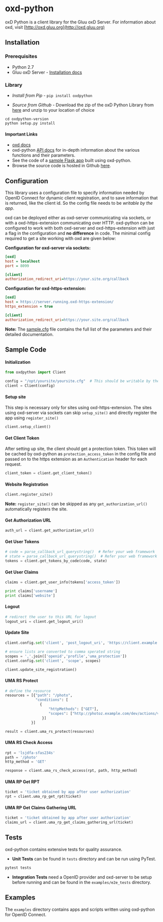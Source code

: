 # oxd-python
oxD Python is a client library for the Gluu oxD Server. For information about oxd, visit [http://oxd.gluu.org](http://oxd.gluu.org)

## Installation

### Prerequisites

* Python 2.7
* Gluu oxD Server - [Installation docs](https://github.com/GluuFederation/oxd-python/archive/v2.4.4.zip)

### Library

* *Install from Pip* - `pip install oxdpython`

* *Source from Github* -  Download the zip of the oxD Python Library from [here](https://github.com/GluuFederation/oxd-python/) and unzip to your location of choice

```
cd oxdpython-version
python setup.py install
```

#### Important Links

* [oxd docs](https://gluu.org/docs/oxd)
* oxd-python [API docs](https://rawgit.com/GluuFederation/oxd-python/master/docs/html/index.html) for in-depth information about the various functions and their parameters.
* See the code of a [sample Flask app](https://github.com/GluuFederation/oxd-python/blob/master/examples/flask_app) built using oxd-python.
* Browse the source code is hosted in Github [here](https://github.com/GluuFederation/oxd-python).

## Configuration

This library uses a configuration file to specify information needed
by OpenID Connect for dynamic client registration, and to save information 
that is returned, like the client id. So the config file needs to be 
*writable by the app*.

oxd can be deployed either as oxd-server communicating via sockets, or with a oxd-https-extension communicating over HTTP.
oxd-python can be configured to work with both oxd-server and oxd-https-extension with just a flag in the configuration and **no difference** in code.
The minimal config required to get a site working with oxd are given below:

**Configuration for oxd-server via sockets:**

```ini
[oxd]
host = localhost
port = 8099

[client]
authorization_redirect_uri=https://your.site.org/callback
```

**Configuration for oxd-https-extension:**

```ini
[oxd]
host = https://server.running.oxd-https-extension/
https_extension = true

[client]
authorization_redirect_uri=https://your.site.org/callback
```

**Note:** The [sample.cfg](https://github.com/GluuFederation/oxd-python/blob/master/sample.cfg)
file contains the full list of the parameters and their detailed documentation.

## Sample Code

#### Initialization

```python
from oxdpython import Client

config = "/opt/yoursite/yoursite.cfg"  # This should be writable by the server
client = Client(config)

```

#### Setup site

This step is necessary only for sites using oxd-https-extension. The sites using
oxd-server via sockets can skip `setup_site()` and directly register the app using
`register_site()`

```python
client.setup_client()
```

#### Get Client Token

After setting up site, the client should get a protection token. This token will
be cached by oxd-python as `protection_access_token` in the config file and passed
on to the https extension as an `Authentication` header for each request.

```python
client_token = client.get_client_token()
```

#### Website Registration

```python
client.register_site()
```

**Note:** `register_site()` can be skipped as any `get_authorization_url()`
automatically registers the site.

#### Get Authorization URL

```python
auth_url = client.get_authorization_url()
```

#### Get User Tokens

```python
# code = parse_callback_url_querystring()  # Refer your web framework
# state = parse_callback_url_querystring()  # Refer your web framework
tokens = client.get_tokens_by_code(code, state)
```

#### Get User Claims

```python
claims = client.get_user_info(tokens['access_token'])

print claims['username']
print claims['website']
```

#### Logout

```python
# redirect the user to this URL for logout
logout_uri = client.get_logout_uri()
```

#### Update Site

```python
client.config.set('client', 'post_logout_uri', 'https://client.example.org/post_logout')

# ensure lists are converted to comma sperated string
scopes = ','.join(['openid','profile','uma_protection'])
client.config.set('client', 'scope', scopes)

client.update_site_registration()
```

#### UMA RS Protect

```python
# define the resource
resources = [{"path": "/photo",
              "conditions": [
                {
                    "httpMethods": ["GET"],
                    "scopes": ["http://photoz.example.com/dev/actions/view"]
                 }]
            }]

result = client.uma_rs_protect(resources)
```

#### UMA RS Check Access

```python
rpt = 'lsjdfa-sfas234s'
path = '/photo'
http_method = 'GET'

response = client.uma_rs_check_access(rpt, path, http_method)
```

#### UMA RP Get RPT

```python
ticket = 'ticket obtained by app after user authorization'
rpt = client.uma_rp_get_rpt(ticket)
```

#### UMA RP Get Claims Gathering URL 

```python
ticket = 'ticket obtained by app after user authorization'
claims_url = client.uma_rp_get_claims_gathering_url(ticket)
```

## Tests

oxd-python contains extensive tests for quality assurance. 

* **Unit Tests** can be found in `tests` directory and can be run using PyTest.

```bash
pytest tests
```

* **Integration Tests** need a OpenID provider and oxd-server to be setup before
  running and can be found in the `examples/e2e_tests` directory.
 
 
## Examples
 
The `examples` directory contains apps and scripts written using oxd-python for OpenID Connect.
